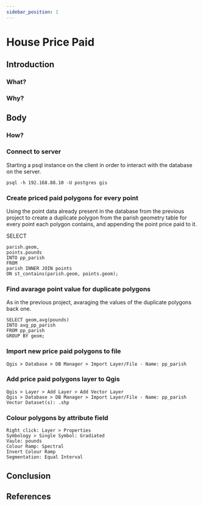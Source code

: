```yaml
---
sidebar_position: 1
---
```


# House Price Paid
## Introduction
### What?

### Why?

## Body
### How?


### Connect to server

Starting a psql instance on the client in order to interact with the database on the server.

```
psql -h 192.168.88.10 -U postgres gis
```
### Create priced paid polygons for every point

Using the point data already present in the database from the previous project to create a duplicate
polygon from the parish geometry table for every point each polygon contains, and appending the point
price paid to it.

 SELECT

```
parish.geom,
points.pounds
INTO pp_parish
FROM
parish INNER JOIN points
ON st_contains(parish.geom, points.geom);
```
### Find avarage point value for duplicate polygons

As in the previous project, avaraging the values of the duplicate polygons back one.

```
SELECT geom,avg(pounds)
INTO avg_pp_parish
FROM pp_parish
GROUP BY geom;
```
### Import new price paid polygons to file

```
Qgis > Database > DB Manager > Import Layer/File - Name: pp_parish
```
### Add price paid polygons layer to Qgis

```
Qgis > Layer > Add Layer > Add Vector Layer
Qgis > Database > DB Manager > Import Layer/File - Name: pp_parish
Vector Dataset(s): .shp
```

### Colour polygons by attribute field

```
Right click: Layer > Properties
Symbology > Single Symbol: Gradiated
Vaule: pounds
Colour Ramp: Spectral
Invert Colour Ramp
Segmentation: Equal Interval
```

## Conclusion

## References